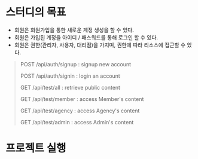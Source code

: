 
# 스터디의 목표

- 회원은 회원가입을 통한 새로운 계정 생성을 할 수 있다.
- 회원은 가입된 계정을 아이디 / 패스워드를 통해 로그인 할 수 있다.
- 회원은 권한(관리자, 사용자, 대리점)을 가지며, 권한에 따라 리소스에 접근할 수 있다.


> POST /api/auth/signup : signup new account
> 
> POST /api/auth/signin : login an account
> 
> GET /api/test/all : retrieve public content
> 
> GET /api/test/member : access Member's content
> 
> GET /api/test/agency : access Agency's content
> 
> GET /api/test/admin : access Admin's content

# 프로젝트 실행

